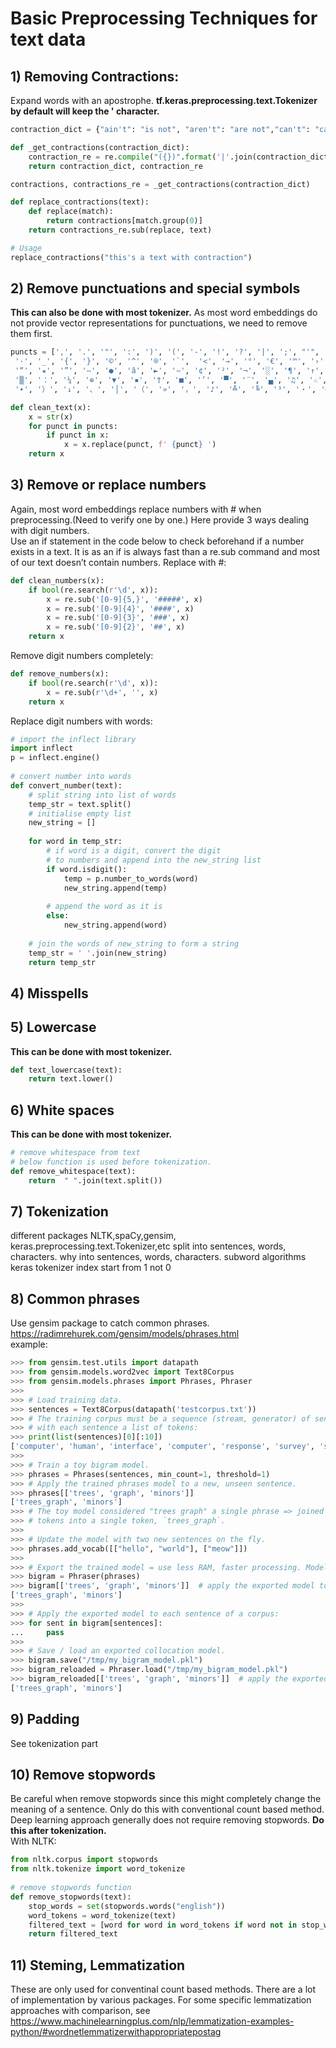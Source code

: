 # Basic Preprocessing Techniques for text data

## 1) Removing Contractions:
Expand words with an apostrophe. **tf.keras.preprocessing.text.Tokenizer by default will keep the ' character.**
```python
contraction_dict = {"ain't": "is not", "aren't": "are not","can't": "cannot", "'cause": "because", "could've": "could have", "couldn't": "could not", "didn't": "did not",  "doesn't": "does not", "don't": "do not", "hadn't": "had not", "hasn't": "has not", "haven't": "have not", "he'd": "he would","he'll": "he will", "he's": "he is", "how'd": "how did", "how'd'y": "how do you", "how'll": "how will", "how's": "how is",  "I'd": "I would", "I'd've": "I would have", "I'll": "I will", "I'll've": "I will have","I'm": "I am", "I've": "I have", "i'd": "i would", "i'd've": "i would have", "i'll": "i will",  "i'll've": "i will have","i'm": "i am", "i've": "i have", "isn't": "is not", "it'd": "it would", "it'd've": "it would have", "it'll": "it will", "it'll've": "it will have","it's": "it is", "let's": "let us", "ma'am": "madam", "mayn't": "may not", "might've": "might have","mightn't": "might not","mightn't've": "might not have", "must've": "must have", "mustn't": "must not", "mustn't've": "must not have", "needn't": "need not", "needn't've": "need not have","o'clock": "of the clock", "oughtn't": "ought not", "oughtn't've": "ought not have", "shan't": "shall not", "sha'n't": "shall not", "shan't've": "shall not have", "she'd": "she would", "she'd've": "she would have", "she'll": "she will", "she'll've": "she will have", "she's": "she is", "should've": "should have", "shouldn't": "should not", "shouldn't've": "should not have", "so've": "so have","so's": "so as", "this's": "this is","that'd": "that would", "that'd've": "that would have", "that's": "that is", "there'd": "there would", "there'd've": "there would have", "there's": "there is", "here's": "here is","they'd": "they would", "they'd've": "they would have", "they'll": "they will", "they'll've": "they will have", "they're": "they are", "they've": "they have", "to've": "to have", "wasn't": "was not", "we'd": "we would", "we'd've": "we would have", "we'll": "we will", "we'll've": "we will have", "we're": "we are", "we've": "we have", "weren't": "were not", "what'll": "what will", "what'll've": "what will have", "what're": "what are",  "what's": "what is", "what've": "what have", "when's": "when is", "when've": "when have", "where'd": "where did", "where's": "where is", "where've": "where have", "who'll": "who will", "who'll've": "who will have", "who's": "who is", "who've": "who have", "why's": "why is", "why've": "why have", "will've": "will have", "won't": "will not", "won't've": "will not have", "would've": "would have", "wouldn't": "would not", "wouldn't've": "would not have", "y'all": "you all", "y'all'd": "you all would","y'all'd've": "you all would have","y'all're": "you all are","y'all've": "you all have","you'd": "you would", "you'd've": "you would have", "you'll": "you will", "you'll've": "you will have", "you're": "you are", "you've": "you have"}

def _get_contractions(contraction_dict):
    contraction_re = re.compile("({})".format('|'.join(contraction_dict.keys())))
    return contraction_dict, contraction_re

contractions, contractions_re = _get_contractions(contraction_dict)

def replace_contractions(text):
    def replace(match):
        return contractions[match.group(0)]
    return contractions_re.sub(replace, text)

# Usage
replace_contractions("this's a text with contraction")
```

## 2) Remove punctuations and special symbols
**This can also be done with most tokenizer.** As most word embeddings do not provide vector representations for punctuations, we need to remove them first.
```python
puncts = [',', '.', '"', ':', ')', '(', '-', '!', '?', '|', ';', "'", '$', '&', '/', '[', ']', '>', '%', '=', '#', '*', '+', '\\', '•',  '~', '@', '£',
 '·', '_', '{', '}', '©', '^', '®', '`',  '<', '→', '°', '€', '™', '›',  '♥', '←', '×', '§', '″', '′', 'Â', '█', '½', 'à', '…',
 '“', '★', '”', '–', '●', 'â', '►', '−', '¢', '²', '¬', '░', '¶', '↑', '±', '¿', '▾', '═', '¦', '║', '―', '¥', '▓', '—', '‹', '─',
 '▒', '：', '¼', '⊕', '▼', '▪', '†', '■', '’', '▀', '¨', '▄', '♫', '☆', 'é', '¯', '♦', '¤', '▲', 'è', '¸', '¾', 'Ã', '⋅', '‘', '∞',
 '∙', '）', '↓', '、', '│', '（', '»', '，', '♪', '╩', '╚', '³', '・', '╦', '╣', '╔', '╗', '▬', '❤', 'ï', 'Ø', '¹', '≤', '‡', '√', ]

def clean_text(x):
    x = str(x)
    for punct in puncts:
        if punct in x:
            x = x.replace(punct, f' {punct} ')
    return x
```


## 3) Remove or replace numbers
Again, most word embeddings replace numbers with # when preprocessing.(Need to verify one by one.) Here provide 3 ways dealing with digit numbers.      
Use an if statement in the code below to check beforehand if a number exists in a text. It is as an if is always fast than a re.sub command and most of our text doesn’t contain numbers.
Replace with #:
```python
def clean_numbers(x):
    if bool(re.search(r'\d', x)):
        x = re.sub('[0-9]{5,}', '#####', x)
        x = re.sub('[0-9]{4}', '####', x)
        x = re.sub('[0-9]{3}', '###', x)
        x = re.sub('[0-9]{2}', '##', x)
    return x
```
Remove digit numbers completely:
```python
def remove_numbers(x): 
    if bool(re.search(r'\d', x)):
        x = re.sub(r'\d+', '', x) 
    return x 
```
Replace digit numbers with words:
```python
# import the inflect library 
import inflect 
p = inflect.engine() 
  
# convert number into words 
def convert_number(text): 
    # split string into list of words 
    temp_str = text.split() 
    # initialise empty list 
    new_string = [] 
  
    for word in temp_str: 
        # if word is a digit, convert the digit 
        # to numbers and append into the new_string list 
        if word.isdigit(): 
            temp = p.number_to_words(word) 
            new_string.append(temp) 
  
        # append the word as it is 
        else: 
            new_string.append(word) 
  
    # join the words of new_string to form a string 
    temp_str = ' '.join(new_string) 
    return temp_str 
```
## 4) Misspells
## 5) Lowercase
**This can be done with most tokenizer.**
```python
def text_lowercase(text): 
    return text.lower() 
```
## 6) White spaces
**This can be done with most tokenizer.**
```python
# remove whitespace from text 
# below function is used before tokenization.
def remove_whitespace(text): 
    return  " ".join(text.split()) 
```
## 7) Tokenization
different packages NLTK,spaCy,gensim, keras.preprocessing.text.Tokenizer,etc
split into sentences, words, characters. why into sentences, words, characters.
subword algorithms
keras tokenizer index start from 1 not 0
## 8) Common phrases
Use gensim package to catch common phrases. https://radimrehurek.com/gensim/models/phrases.html    
example:
```python
>>> from gensim.test.utils import datapath
>>> from gensim.models.word2vec import Text8Corpus
>>> from gensim.models.phrases import Phrases, Phraser
>>>
>>> # Load training data.
>>> sentences = Text8Corpus(datapath('testcorpus.txt'))
>>> # The training corpus must be a sequence (stream, generator) of sentences,
>>> # with each sentence a list of tokens:
>>> print(list(sentences)[0][:10])
['computer', 'human', 'interface', 'computer', 'response', 'survey', 'system', 'time', 'user', 'interface']
>>>
>>> # Train a toy bigram model.
>>> phrases = Phrases(sentences, min_count=1, threshold=1)
>>> # Apply the trained phrases model to a new, unseen sentence.
>>> phrases[['trees', 'graph', 'minors']]
['trees_graph', 'minors']
>>> # The toy model considered "trees graph" a single phrase => joined the two
>>> # tokens into a single token, `trees_graph`.
>>>
>>> # Update the model with two new sentences on the fly.
>>> phrases.add_vocab([["hello", "world"], ["meow"]])
>>>
>>> # Export the trained model = use less RAM, faster processing. Model updates no longer possible.
>>> bigram = Phraser(phrases)
>>> bigram[['trees', 'graph', 'minors']]  # apply the exported model to a sentence
['trees_graph', 'minors']
>>>
>>> # Apply the exported model to each sentence of a corpus:
>>> for sent in bigram[sentences]:
...     pass
>>>
>>> # Save / load an exported collocation model.
>>> bigram.save("/tmp/my_bigram_model.pkl")
>>> bigram_reloaded = Phraser.load("/tmp/my_bigram_model.pkl")
>>> bigram_reloaded[['trees', 'graph', 'minors']]  # apply the exported model to a sentence
['trees_graph', 'minors']
```
## 9) Padding
See tokenization part
## 10) Remove stopwords
Be careful when remove stopwords since this might completely change the meaning of a sentence. Only do this with conventional count based method. Deep learning approach generally does not require removing stopwords. **Do this after tokenization.**   
With NLTK:
```python
from nltk.corpus import stopwords 
from nltk.tokenize import word_tokenize 
  
# remove stopwords function 
def remove_stopwords(text): 
    stop_words = set(stopwords.words("english")) 
    word_tokens = word_tokenize(text) 
    filtered_text = [word for word in word_tokens if word not in stop_words] 
    return filtered_text 
```
## 11) Steming, Lemmatization
These are only used for conventinal count based methods. There are a lot of implementation by various packages.
For some specific lemmatization approaches with comparison, see https://www.machinelearningplus.com/nlp/lemmatization-examples-python/#wordnetlemmatizerwithappropriatepostag
